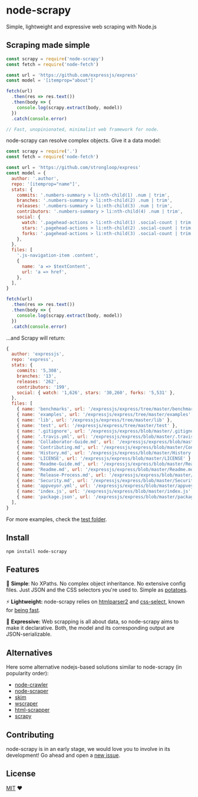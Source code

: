 # node-scrapy

Simple, lightweight and expressive web scraping with Node.js

## Scraping made simple

```javascript
const scrapy = require('node-scrapy')
const fetch = require('node-fetch')

const url = 'https://github.com/expressjs/express'
const model = '[itemprop="about"]'

fetch(url)
  .then(res => res.text())
  .then(body => {
    console.log(scrapy.extract(body, model))
  })
  .catch(console.error)

// Fast, unopinionated, minimalist web framework for node.
```

node-scrapy can resolve complex objects. Give it a data model:

```javascript
const scrapy = require('.')
const fetch = require('node-fetch')

const url = 'https://github.com/strongloop/express'
const model = {
  author: '.author',
  repo: '[itemprop="name"]',
  stats: {
    commits: '.numbers-summary > li:nth-child(1) .num | trim',
    branches: '.numbers-summary > li:nth-child(2) .num | trim',
    releases: '.numbers-summary > li:nth-child(3) .num | trim',
    contributors: '.numbers-summary > li:nth-child(4) .num | trim',
    social: {
      watch: '.pagehead-actions > li:nth-child(1) .social-count | trim',
      stars: '.pagehead-actions > li:nth-child(2) .social-count | trim',
      forks: '.pagehead-actions > li:nth-child(3) .social-count | trim',
    },
  },
  files: [
    '.js-navigation-item .content',
    {
      name: 'a => $textContent',
      url: 'a => href',
    },
  ],
}

fetch(url)
  .then(res => res.text())
  .then(body => {
    console.log(scrapy.extract(body, model))
  })
  .catch(console.error)
```

...and Scrapy will return:

```javascript
{
  author: 'expressjs',
  repo: 'express',
  stats: {
    commits: '5,308',
    branches: '13',
    releases: '262',
    contributors: '199',
    social: { watch: '1,626', stars: '30,260', forks: '5,531' },
  },
  files: [
    { name: 'benchmarks', url: '/expressjs/express/tree/master/benchmarks' },
    { name: 'examples', url: '/expressjs/express/tree/master/examples' },
    { name: 'lib', url: '/expressjs/express/tree/master/lib' },
    { name: 'test', url: '/expressjs/express/tree/master/test' },
    { name: '.gitignore', url: '/expressjs/express/blob/master/.gitignore' },
    { name: '.travis.yml', url: '/expressjs/express/blob/master/.travis.yml' },
    { name: 'Collaborator-Guide.md', url: '/expressjs/express/blob/master/Collaborator-Guide.md' },
    { name: 'Contributing.md', url: '/expressjs/express/blob/master/Contributing.md' },
    { name: 'History.md', url: '/expressjs/express/blob/master/History.md' },
    { name: 'LICENSE', url: '/expressjs/express/blob/master/LICENSE' },
    { name: 'Readme-Guide.md', url: '/expressjs/express/blob/master/Readme-Guide.md' },
    { name: 'Readme.md', url: '/expressjs/express/blob/master/Readme.md' },
    { name: 'Release-Process.md', url: '/expressjs/express/blob/master/Release-Process.md' },
    { name: 'Security.md', url: '/expressjs/express/blob/master/Security.md' },
    { name: 'appveyor.yml', url: '/expressjs/express/blob/master/appveyor.yml' },
    { name: 'index.js', url: '/expressjs/express/blob/master/index.js' },
    { name: 'package.json', url: '/expressjs/express/blob/master/package.json' },
  ],
}
```

For more examples, check the [test folder](./test).

## Install

```shell
npm install node-scrapy
```

## Features

🍠 **Simple**: No XPaths. No complex object inheritance. No extensive config files. Just JSON and the CSS selectors you're used to. Simple as [potatoes](https://youtu.be/efMHLkyb7ho).

⚡ **Lightweight:** node-scrapy relies on [htmlparser2](https://www.npmjs.org/package/htmlparser2) and [css-select](https://www.npmjs.org/package/css-select), known for [being fast](https://travis-ci.org/AndreasMadsen/htmlparser-benchmark/builds/10805007).

📢 **Expressive:** Web scrapping is all about data, so node-scrapy aims to make it declarative. Both, the model and its corresponding output are JSON-serializable.

## Alternatives

Here some alternative nodejs-based solutions similar to node-scrapy (in popularity order):

- [node-crawler](https://github.com/sylvinus/node-crawler)
- [node-scraper](https://github.com/mape/node-scraper)
- [skim](https://github.com/tcr/skim)
- [wscraper](https://github.com/kalise/wscraper)
- [html-scrapper](https://github.com/harish2704/html-scrapper)
- [scrapy](https://github.com/orkz/scrapy)

## Contributing

node-scrapy is in an early stage, we would love you to involve in its development! Go ahead and open a [new issue](https://github.com/eeshi/node-scrapy/issues).

## License

[MIT](./LICENSE) **❤**
